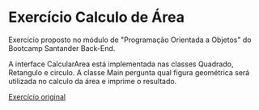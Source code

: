 # Exercício Calculo de Área
Exercício proposto no módulo de "Programação Orientada a Objetos" do Bootcamp Santander Back-End. 

A interface CalcularArea está implementada nas classes Quadrado, Retangulo e circulo. A classe Main pergunta qual figura geométrica será utilizada no calculo da área e imprime o resultado.

[<ins>Exercício original<ins>](https://github.com/digitalinnovationone/exercicios-java-basico/blob/main/exercicios/5%20-%20Dominando%20Interfaces%20e%20Lambda%20em%20Java.md)